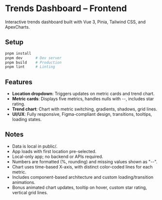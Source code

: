 # Trends Dashboard – Frontend

Interactive trends dashboard built with Vue 3, Pinia, Tailwind CSS, and ApexCharts.

## Setup

```sh
pnpm install
pnpm dev      # Dev server
pnpm build    # Production
pnpm lint     # Linting
```

## Features

- **Location dropdown**: Triggers updates on metric cards and trend chart.
- **Metric cards**: Displays five metrics, handles nulls with --, includes star rating.
- **Trend chart**: Chart with metric switching, gradients, shadows, grid lines.
- **UI/UX**: Fully responsive, Figma-compliant design, transitions, tooltips, loading states.

## Notes

- Data is local in public/.
- App loads with first location pre-selected.
- Local-only app; no backend or APIs required.
- Numbers are formatted (%, rounding) and missing values shown as "--".
- Chart uses time-based X-axis, with distinct color-coded lines for each metric.
- Includes component-based architecture and custom loading/transition animations.
- Bonus animated chart updates, tooltip on hover, custom star rating, vertical grid lines.
